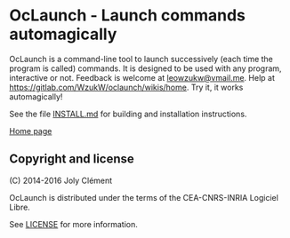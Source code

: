 <!--- OASIS_START --->
<!--- DO NOT EDIT (digest: c3305a624f799eb22bd709594c61132a) --->

OcLaunch - Launch commands automagically
========================================

OcLaunch is a command-line tool to launch successively (each time the program
is called) commands. It is designed to be used with any program, interactive
or not. Feedback is welcome at leowzukw@vmail.me. Help at
https://gitlab.com/WzukW/oclaunch/wikis/home. Try it, it works automagically!

See the file [INSTALL.md](INSTALL.md) for building and installation
instructions.

[Home page](http://www.oclaunch.tuxfamily.org)

Copyright and license
---------------------

(C) 2014-2016 Joly Clément

OcLaunch is distributed under the terms of the CEA-CNRS-INRIA Logiciel Libre.

See [LICENSE](LICENSE) for more information.

<!--- OASIS_STOP --->
